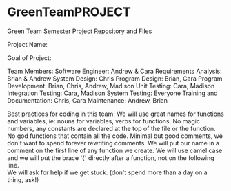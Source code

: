 # GreenTeamPROJECT
Green Team Semester Project Repository and Files

Project Name:

Goal of Project:

Team Members:
Software Engineer:  Andrew & Cara
Requirements Analysis:  Brian & Andrew
System Design:  Chris
Program Design: Brian, Cara
Program Development:  Brian, Chris, Andrew, Madison
Unit Testing: Cara, Madison
Integration Testing: Cara, Madison
System Testing: Everyone
Training and Documentation: Chris, Cara
Maintenance:  Andrew, Brian

Best practices for coding in this team:
   We will use great names for functions and variables, ie: nouns for variables, verbs for functions.
   No magic numbers, any constants are declared at the top of the file or the function.
   No god functions that contain all the code.
   Minimal but good comments, we don't want to spend forever rewriting comments.
   We will put our name in a comment on the first line of any function we create.
   We will use camel case and we will put the brace '{' directly after a function, not on the following line.  
   We will ask for help if we get stuck. (don't spend more than a day on a thing, ask!) 

